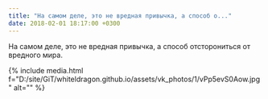 ```yaml
---
title: "На самом деле, это не вредная привычка, а способ о..."
date: 2018-02-01 18:17:00 +0300
---
```


На самом деле, это не вредная привычка, а способ отсторониться от вредного мира.

{% include media.html f="D:/site/GiT/whiteldragon.github.io/assets/vk_photos/1/vPp5evS0Aow.jpg" alt="" %}
